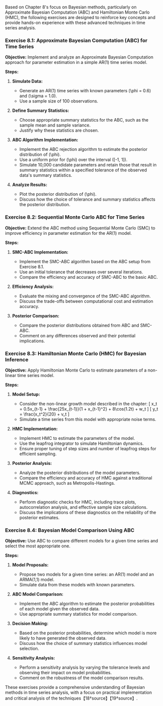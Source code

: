 Based on Chapter 8's focus on Bayesian methods, particularly on Approximate Bayesian Computation (ABC) and Hamiltonian Monte Carlo (HMC), the following exercises are designed to reinforce key concepts and provide hands-on experience with these advanced techniques in time series analysis.

### Exercise 8.1: Approximate Bayesian Computation (ABC) for Time Series
**Objective:** Implement and analyze an Approximate Bayesian Computation approach for parameter estimation in a simple AR(1) time series model.

**Steps:**
1. **Simulate Data:**
   - Generate an AR(1) time series with known parameters \(\phi = 0.6\) and \(\sigma = 1.0\).
   - Use a sample size of 100 observations.
   
2. **Define Summary Statistics:**
   - Choose appropriate summary statistics for the ABC, such as the sample mean and sample variance.
   - Justify why these statistics are chosen.

3. **ABC Algorithm Implementation:**
   - Implement the ABC rejection algorithm to estimate the posterior distribution of \(\phi\).
   - Use a uniform prior for \(\phi\) over the interval \([-1, 1]\).
   - Simulate 10,000 candidate parameters and retain those that result in summary statistics within a specified tolerance of the observed data's summary statistics.

4. **Analyze Results:**
   - Plot the posterior distribution of \(\phi\).
   - Discuss how the choice of tolerance and summary statistics affects the posterior distribution.

### Exercise 8.2: Sequential Monte Carlo ABC for Time Series
**Objective:** Extend the ABC method using Sequential Monte Carlo (SMC) to improve efficiency in parameter estimation for the AR(1) model.

**Steps:**
1. **SMC-ABC Implementation:**
   - Implement the SMC-ABC algorithm based on the ABC setup from Exercise 8.1.
   - Use an initial tolerance that decreases over several iterations.
   - Compare the efficiency and accuracy of SMC-ABC to the basic ABC.

2. **Efficiency Analysis:**
   - Evaluate the mixing and convergence of the SMC-ABC algorithm.
   - Discuss the trade-offs between computational cost and estimation accuracy.

3. **Posterior Comparison:**
   - Compare the posterior distributions obtained from ABC and SMC-ABC.
   - Comment on any differences observed and their potential implications.

### Exercise 8.3: Hamiltonian Monte Carlo (HMC) for Bayesian Inference
**Objective:** Apply Hamiltonian Monte Carlo to estimate parameters of a non-linear time series model.

**Steps:**
1. **Model Setup:**
   - Consider the non-linear growth model described in the chapter:
     \[
     x_t = 0.5x_{t-1} + \frac{25x_{t-1}}{1 + x_{t-1}^2} + 8\cos(1.2t) + w_t
     \]
     \[
     y_t = \frac{x_t^2}{20} + v_t
     \]
   - Simulate a time series from this model with appropriate noise terms.

2. **HMC Implementation:**
   - Implement HMC to estimate the parameters of the model.
   - Use the leapfrog integrator to simulate Hamiltonian dynamics.
   - Ensure proper tuning of step sizes and number of leapfrog steps for efficient sampling.

3. **Posterior Analysis:**
   - Analyze the posterior distributions of the model parameters.
   - Compare the efficiency and accuracy of HMC against a traditional MCMC approach, such as Metropolis-Hastings.

4. **Diagnostics:**
   - Perform diagnostic checks for HMC, including trace plots, autocorrelation analysis, and effective sample size calculations.
   - Discuss the implications of these diagnostics on the reliability of the posterior estimates.

### Exercise 8.4: Bayesian Model Comparison Using ABC
**Objective:** Use ABC to compare different models for a given time series and select the most appropriate one.

**Steps:**
1. **Model Proposals:**
   - Propose two models for a given time series: an AR(1) model and an ARMA(1,1) model.
   - Simulate data from these models with known parameters.

2. **ABC Model Comparison:**
   - Implement the ABC algorithm to estimate the posterior probabilities of each model given the observed data.
   - Use appropriate summary statistics for model comparison.

3. **Decision Making:**
   - Based on the posterior probabilities, determine which model is more likely to have generated the observed data.
   - Discuss how the choice of summary statistics influences model selection.

4. **Sensitivity Analysis:**
   - Perform a sensitivity analysis by varying the tolerance levels and observing their impact on model probabilities.
   - Comment on the robustness of the model comparison results.

These exercises provide a comprehensive understanding of Bayesian methods in time series analysis, with a focus on practical implementation and critical analysis of the techniques【18†source】【19†source】.